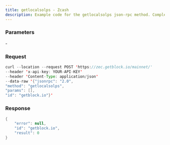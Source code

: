 ```yaml
---
title: getlocalsolps - Zcash
description: Example code for the getlocalsolps json-rpc method. Сomplete guide on how to use getlocalsolps json-rpc in GetBlock.io Web3 documentation.
---
```


### Parameters


\-

### Request

``` java
curl --location --request POST 'https://zec.getblock.io/mainnet/' 
--header 'x-api-key: YOUR-API-KEY' 
--header 'Content-Type: application/json' 
--data-raw '{"jsonrpc": "2.0",
"method": "getlocalsolps",
"params": [],
"id": "getblock.io"}'
```

###  Response

``` java
{
    "error": null,
    "id": "getblock.io",
    "result": 0
}
```

